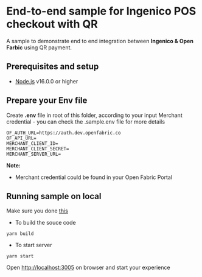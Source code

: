 # End-to-end sample for Ingenico POS checkout with QR

A sample to demonstrate end to end integration between ****Ingenico & Open Farbic**** using QR payment.

## Prerequisites and setup

* [Node.js](https://nodejs.org/en/) v16.0.0 or higher

## Prepare your Env file

Create **.env** file in root of this folder, according to your input Merchant credential - you can check the .sample.env file for more details

```shell
OF_AUTH_URL=https://auth.dev.openfabric.co
OF_API_URL=
MERCHANT_CLIENT_ID=
MERCHANT_CLIENT_SECRET=
MERCHANT_SERVER_URL=
```

**Note:**

* Merchant credential could be found in your Open Fabric Portal

## Running sample on local

Make sure you done [this](#prepare-your-env-file)

* To build the souce code
```shell
yarn build
```

* To start server

```shell
yarn start
```

Open <http://localhost:3005> on browser and start your experience

